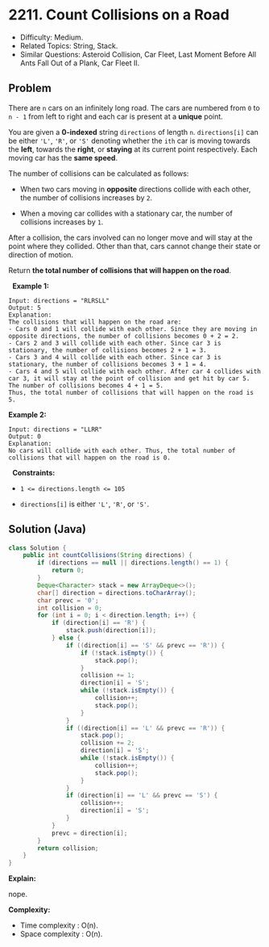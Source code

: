 # 2211. Count Collisions on a Road

- Difficulty: Medium.
- Related Topics: String, Stack.
- Similar Questions: Asteroid Collision, Car Fleet, Last Moment Before All Ants Fall Out of a Plank, Car Fleet II.

## Problem

There are ```n``` cars on an infinitely long road. The cars are numbered from ```0``` to ```n - 1``` from left to right and each car is present at a **unique** point.

You are given a **0-indexed** string ```directions``` of length ```n```. ```directions[i]``` can be either ```'L'```, ```'R'```, or ```'S'``` denoting whether the ```ith``` car is moving towards the **left**, towards the **right**, or **staying** at its current point respectively. Each moving car has the **same speed**.

The number of collisions can be calculated as follows:


	
- When two cars moving in **opposite** directions collide with each other, the number of collisions increases by ```2```.
	
- When a moving car collides with a stationary car, the number of collisions increases by ```1```.


After a collision, the cars involved can no longer move and will stay at the point where they collided. Other than that, cars cannot change their state or direction of motion.

Return **the **total number of collisions** that will happen on the road**.

 
**Example 1:**

```
Input: directions = "RLRSLL"
Output: 5
Explanation:
The collisions that will happen on the road are:
- Cars 0 and 1 will collide with each other. Since they are moving in opposite directions, the number of collisions becomes 0 + 2 = 2.
- Cars 2 and 3 will collide with each other. Since car 3 is stationary, the number of collisions becomes 2 + 1 = 3.
- Cars 3 and 4 will collide with each other. Since car 3 is stationary, the number of collisions becomes 3 + 1 = 4.
- Cars 4 and 5 will collide with each other. After car 4 collides with car 3, it will stay at the point of collision and get hit by car 5. The number of collisions becomes 4 + 1 = 5.
Thus, the total number of collisions that will happen on the road is 5. 
```

**Example 2:**

```
Input: directions = "LLRR"
Output: 0
Explanation:
No cars will collide with each other. Thus, the total number of collisions that will happen on the road is 0.
```

 
**Constraints:**


	
- ```1 <= directions.length <= 105```
	
- ```directions[i]``` is either ```'L'```, ```'R'```, or ```'S'```.



## Solution (Java)

```java
class Solution {
    public int countCollisions(String directions) {
        if (directions == null || directions.length() == 1) {
            return 0;
        }
        Deque<Character> stack = new ArrayDeque<>();
        char[] direction = directions.toCharArray();
        char prevc = '0';
        int collision = 0;
        for (int i = 0; i < direction.length; i++) {
            if (direction[i] == 'R') {
                stack.push(direction[i]);
            } else {
                if ((direction[i] == 'S' && prevc == 'R')) {
                    if (!stack.isEmpty()) {
                        stack.pop();
                    }
                    collision += 1;
                    direction[i] = 'S';
                    while (!stack.isEmpty()) {
                        collision++;
                        stack.pop();
                    }
                }
                if ((direction[i] == 'L' && prevc == 'R')) {
                    stack.pop();
                    collision += 2;
                    direction[i] = 'S';
                    while (!stack.isEmpty()) {
                        collision++;
                        stack.pop();
                    }
                }
                if (direction[i] == 'L' && prevc == 'S') {
                    collision++;
                    direction[i] = 'S';
                }
            }
            prevc = direction[i];
        }
        return collision;
    }
}
```

**Explain:**

nope.

**Complexity:**

* Time complexity : O(n).
* Space complexity : O(n).
